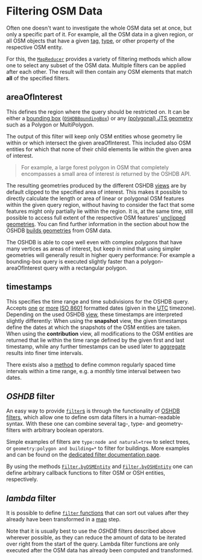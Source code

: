 Filtering OSM Data
==================

Often one doesn't want to investigate the whole OSM data set at once, but only a specific part of it. For example, all the OSM data in a given region, or all OSM objects that have a given [tag](https://wiki.openstreetmap.org/wiki/Tags), [type](https://wiki.openstreetmap.org/wiki/Elements), or other property of the respective OSM entity.

For this, the [`MapReducer`](https://docs.ohsome.org/java/oshdb/1.2.1/aggregated/org/heigit/ohsome/oshdb/api/mapreducer/MapReducer.html) provides a variety of filtering methods which allow one to select any subset of the OSM data. Multiple filters can be applied after each other. The result will then contain any OSM elements that match **all** of the specified filters.


areaOfInterest
--------------

This defines the region where the query should be restricted on. It can be either a [bounding box](https://docs.ohsome.org/java/oshdb/1.2.1/aggregated/org/heigit/ohsome/oshdb/api/mapreducer/MapReducer.html#areaOfInterest(org.heigit.ohsome.oshdb.OSHDBBoundingBox)) ([`OSHDBBoundingBox`](https://docs.ohsome.org/java/oshdb/1.2.1/aggregated/org/heigit/ohsome/oshdb/OSHDBBoundingBox.html)) or any [(polygonal) JTS geometry](https://docs.ohsome.org/java/oshdb/1.2.1/aggregated/org/heigit/ohsome/oshdb/api/mapreducer/MapReducer.html#areaOfInterest(P)) such as a Polygon or MultiPolygon.

The output of this filter will keep only OSM entities whose geometry lie within or which intersect the given areaOfInterest. This included also OSM entities for which that none of their child elements lie within the given area of interest.

> For example, a large forest polygon in OSM that completely encompasses a small area of interest _is_ returned by the OSHDB API.

The resulting geometries produced by the different OSHDB [views](views.md) are by default clipped to the specified area of interest. This makes it possible to directly calculate the length or area of linear or polygonal OSM features within the given query region, without having to consider the fact that some features might only partially lie within the region. It is, at the same time, still possible to access full extent of the respective OSM features' [unclipped](https://docs.ohsome.org/java/oshdb/1.2.1/aggregated/org/heigit/ohsome/oshdb/util/mappable/OSMEntitySnapshot.html#getGeometryUnclipped()) [geometries](https://docs.ohsome.org/java/oshdb/1.2.1/aggregated/org/heigit/ohsome/oshdb/util/mappable/OSMContribution.html#getGeometryUnclippedBefore()). You can find further information in the section about how the OSHDB [builds geometries](geometries.md) from OSM data.

The OSHDB is able to cope well even with complex polygons that have many vertices as areas of interest, but keep in mind that using simpler geometries will generally result in higher query performance: For example a bounding-box query is executed slightly faster than a polygon-areaOfInterest query with a rectangular polygon.

<!-- todo: link to blog post with spatial filtering performance benchmarks -->

timestamps
----------

This specifies the time range and time subdivisions for the OSHDB query. Accepts [one](https://docs.ohsome.org/java/oshdb/1.2.1/aggregated/org/heigit/ohsome/oshdb/api/mapreducer/MapReducer.html#timestamps(java.lang.String)) [or](https://docs.ohsome.org/java/oshdb/1.2.1/aggregated/org/heigit/ohsome/oshdb/api/mapreducer/MapReducer.html#timestamps(java.lang.String,java.lang.String)) [more](https://docs.ohsome.org/java/oshdb/1.2.1/aggregated/org/heigit/ohsome/oshdb/api/mapreducer/MapReducer.html#timestamps(java.lang.String,java.lang.String,java.lang.String...)) [ISO 8601](https://en.wikipedia.org/wiki/ISO_8601) formatted dates (given in the [UTC](https://en.wikipedia.org/wiki/Coordinated_Universal_Time) timezone). Depending on the used OSHDB [view](views.md), these timestamps are interpreted slightly differently: When using the **snapshot** view, the given timestamps define the dates at which the snapshots of the OSM entities are taken. When using the **contribution** view, all modifications to the OSM entities are returned that lie within the time range defined by the given first and last timestamp, while any further timestamps can be used later to [aggregate](aggregation.md) results into finer time intervals.

There exists also a [method](https://docs.ohsome.org/java/oshdb/1.2.1/aggregated/org/heigit/ohsome/oshdb/api/mapreducer/MapReducer.html#timestamps(java.lang.String,java.lang.String,org.heigit.ohsome.oshdb.util.time.OSHDBTimestamps.Interval)) to define common regularly spaced time intervals within a time range, e.g. a monthly time interval between two dates.

_OSHDB_ filter
---------------

An easy way to provide [`filter`s](https://docs.ohsome.org/java/oshdb/1.2.1/aggregated/org/heigit/ohsome/oshdb/api/mapreducer/MapReducer.html#filter(java.lang.String)) is through the functionality of [OSHDB filters](https://github.com/GIScience/oshdb/blob/1.2.1/oshdb-filter/README.md), which allow one to define osm data filters in a human-readable syntax. With these one can combine several tag-, type- and geometry-filters with arbitrary boolean operators.

Simple examples of filters are `type:node and natural=tree` to select trees, or `geometry:polygon and building=*` to filter for buildings. More examples and can be found on the [dedicated filter documentation page](https://github.com/GIScience/oshdb/blob/1.2.1/oshdb-filter/README.md#examples).

By using the methods [`Filter.byOSMEntity`](https://docs.ohsome.org/java/oshdb/1.2.1/aggregated/org/heigit/ohsome/oshdb/filter/Filter.html#byOSMEntity(org.heigit.ohsome.oshdb.util.function.OSMEntityFilter)) and [`Filter.byOSHEntity`](https://docs.ohsome.org/java/oshdb/1.2.1/aggregated/org/heigit/ohsome/oshdb/filter/Filter.html#byOSHEntity(org.heigit.ohsome.oshdb.util.function.OSHEntityFilter)) one can define arbitrary callback functions to filter OSM or OSH entities, respectively.

_lambda_ filter
---------------

It is possible to define [`filter` functions](https://docs.ohsome.org/java/oshdb/1.2.1/aggregated/org/heigit/ohsome/oshdb/api/mapreducer/MapReducer.html#filter(org.heigit.ohsome.oshdb.util.function.SerializablePredicate)) that can sort out values after they already have been transformed in a [map](map-reduce.md#map) step.

Note that it is usually best to use the _OSHDB_ filters described above wherever possible, as they can reduce the amount of data to be iterated over right from the start of the query. Lambda filter functions are only executed after the OSM data has already been computed and transformed.

